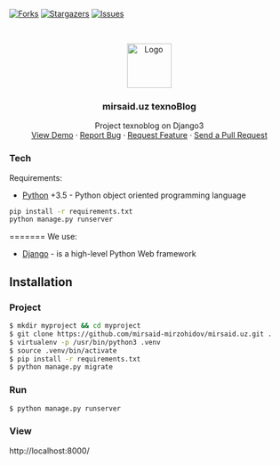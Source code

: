 [![Forks][forks-shield]][forks-url]
[![Stargazers][stars-shield]][stars-url]
[![Issues][issues-shield]][issues-url]



<!-- PROJECT LOGO -->
<br />
<p align="center">
  <a href="https://github.com/mirsaid-mirzohidov/mirsaid.uz/">
    <img src="./logo.ico" alt="Logo" width="80" height="80">
  </a>

  <h3 align="center">mirsaid.uz texnoBlog</h3>

  <p align="center">
    Project texnoblog on Django3
    <br />
    <a href="https://mirsaiduz.pythonanywhere.com/">View Demo</a>
    ·
    <a href="https://github.com/mirsaid-mirzohidov/mirsaid.uz/issues">Report Bug</a>
    ·
    <a href="https://github.com/mirsaid-mirzohidov/mirsaid.uz/issues">Request Feature</a>
    ·
    <a href="https://github.com/mirsaid-mirzohidov/mirsaid.uz/pulls">Send a Pull Request</a>
  </p>
</p>

### Tech
Requirements:
 * [Python] +3.5 - Python object oriented programming language


```sh
pip install -r requirements.txt
python manage.py runserver
```
=======
We use:

* [Django] - is a high-level Python Web framework


## Installation

### Project

```sh
$ mkdir myproject && cd myproject
$ git clone https://github.com/mirsaid-mirzohidov/mirsaid.uz.git .
$ virtualenv -p /usr/bin/python3 .venv
$ source .venv/bin/activate
$ pip install -r requirements.txt
$ python manage.py migrate
```


### Run
```sh
$ python manage.py runserver
```

### View
http://localhost:8000/


[Python]: <https://www.python.org/>
[Django]: <https://www.djangoproject.com/>

<!-- MARKDOWN LINKS & IMAGES -->
[forks-shield]: https://img.shields.io/github/forks/mirsaid-mirzohidov/mirsaid.uz?style=for-the-badge
[forks-url]: https://github.com/mirsaid-mirzohidov/mirsaid.uz/network/members
[stars-shield]: https://img.shields.io/github/stars/mirsaid-mirzohidov/mirsaid.uz?style=for-the-badge
[stars-url]: https://github.com/mirsaid-mirzohidov/mirsaid.uz/stargazers
[issues-shield]: https://img.shields.io/github/issues/mirsaid-mirzohidov/mirsaid.uz?style=for-the-badge
[issues-url]: https://github.com/mirsaid-mirzohidov/mirsaid.uz/issues
